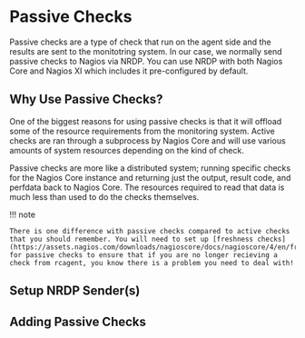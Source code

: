 # Passive Checks

Passive checks are a type of check that run on the agent side and the results are sent to the monitotring system. In our case, we normally send passive checks to Nagios via NRDP. You can use NRDP with both Nagios Core and Nagios XI which includes it pre-configured by default.

## Why Use Passive Checks?

One of the biggest reasons for using passive checks is that it will offload some of the resource requirements from the monitoring system. Active checks are ran through a subprocess by Nagios Core and will use various amounts of system resources depending on the kind of check.

Passive checks are more like a distributed system; running specific checks for the Nagios Core instance and returning just the output, result code, and perfdata back to Nagios Core. The resources required to read that data is much less than used to do the checks themselves.

!!! note

	There is one difference with passive checks compared to active checks that you should remember. You will need to set up [freshness checks](https://assets.nagios.com/downloads/nagioscore/docs/nagioscore/4/en/freshness.html) for passive checks to ensure that if you are no longer recieving a check from rcagent, you know there is a problem you need to deal with!

## Setup NRDP Sender(s)

## Adding Passive Checks